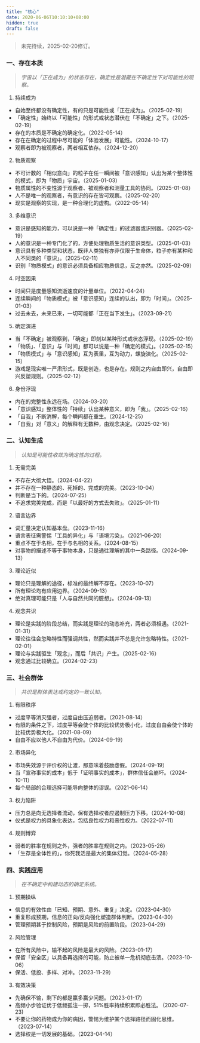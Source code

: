 ```yaml
---
title: "核心"
date: 2020-06-06T10:10:10+08:00
hidden: true
draft: false
---
```

> 未完待续，2025-02-20修订。

### 一、存在本质
> *宇宙以「正在成为」的状态存在，确定性是潜藏在不确定性下对可能性的观察。*
1. 持续成为
- 自始至终都没有确定性，有的只是可能性或「正在成为」。（2025-02-19）
- 「确定性」始终以「可能性」的形式或状态潜伏在「不确定」之下。（2025-02-19）
- 存在的本质是不确定的确定化。（2022-05-14）
- 存在在确定的过程中尽可能的「体验发展」可能性。（2024-10-17）
- 观察者即为被观察者，两者相互依存。（2024-12-20）

2. 物质观察
- 不可计数的「相似意向」的粒子在任一瞬间被「意识感知」认出为某个整体性的模式，即为「物质」宇宙。（2025-01-03）
- 物质属性的不变性源于观察者、被观察者和测量工具的协同。（2025-01-08）
- 人不是唯一的观察者，有意识的存在皆可观察。（2025-02-20）
- 现实是观察的实现，是一种合理化的虚构。（2022-05-14）

3. 多维意识
- 意识是感知的能力，可以说是一种「确定性」的过滤器或识别器。（2025-02-19）
- 人的意识是一种专门化了的，方便处理物质生活的意识类型。（2025-01-03）
- 意识具有多种类型和状态，既非人类独有亦非仅限于生命体，粒子亦有某种和人不同类的「意识」。（2025-02-11）
- 识别「物质模式」的意识必须具备相应物质信息，反之亦然。（2025-02-09）

4. 时空因果
- 时间只是度量感知流逝速度的计量单位。（2022-04-24）
- 连续瞬间的「物质模式」被「意识感知」连续的认出，即为「时间」。（2025-01-03）
- 过去未去，未来已来，一切可能都「正在当下发生」。（2023-09-21）

5. 确定演进
- 当「不确定」被观察到，「确定」即刻以某种形式或状态浮现。（2025-02-19）
- 「物质」、「意识」与「时间」都可以说是一种「确定的模式」。（2025-02-15）
- 「物质模式」与「意识感知」互为表里，互为动力，螺旋演化。（2025-02-15）
- 游戏是现实唯一严肃形式，既是创造，也是存在。规则之内自由即兴，自由即兴反塑规则。（2025-02-12）

6. 身份浮现
- 内在的完整性永远在场。（2024-03-20）
- 「意识感知」整体性的「持续」认出某种意义，即为「我」。（2025-02-16）
- 「自我」不断消解，每个瞬间都在重生。（2024-12-25）
- 「自我」对「意义」的解释有无数种，由观念决定。（2025-02-16）

### 二、认知生成
> *认知是可能性收敛为确定性的过程。*
1. 无需完美
- 不存在大彻大悟。（2024-04-22）
- 并不存在一种静态的、死掉的、完成的完美。（2023-10-04）
- 判断是当下的。（2024-07-25）
- 不追求完美完成，而是「以最好的方式去失败」。（2025-01-11）

2. 语言边界
- 词汇量决定认知基本盘。（2023-11-16）
- 语言表征需警惕「工具的异化」与「语境污染」。（2021-06-20）
- 重点不在于名相，在于与名相的关系。（2024-08-15）
- 对事物的描述不等于事物本身，只是通往理解的其中一条路径。（2024-09-13）

3. 理论近似
- 理论只是理解的途径，标准的最终解不存在。（2023-10-07）
- 所有理论均有应用边界。（2024-09-13）
- 绝对真理可能只是「人与自然共同的臆想」。（2024-09-13）

4. 观念共识
- 理论是实践的阶段总结，而实践是理论的动态补充，两者必须相遇。（2021-01-31）
- 理论往往会忽略特性而强调共性，然而实践并不总是允许忽略特性。（2021-02-01）
- 理论与实践驱生「观念」，而后「共识」产生。（2025-02-16）
- 观念通过比较确立。（2024-02-23）

### 三、社会群体
> *共识是群体表达或约定的一致认知。*
1. 有限秩序
- 过度平等消灭强者，过度自由压迫弱者。（2021-08-14）
- 有限的条件之下，过度平等会使个体的比较优势极小化，过度自由会使个体的比较优势极大化。（2021-08-09）
- 自由不应以他人不自由为代价。（2024-09-19）

2. 市场异化
- 市场失效源于评价权的让渡，那意味着鼓励虚假。（2024-09-19）
- 当「宣称事实的成本」低于「证明事实的成本」，群体信任会崩坏。（2024-10-11）
- 每个局部的合理选择可能导向整体的谬误。（2021-06-14）

3. 权力陷阱
- 压力总是向无选择者流动，保有选择权者应遏制压力下移。（2024-10-08）
- 仪式是权力的具象化表达，包括良性权力和恶性权力。（2022-07-11）

4. 规则博弈
- 弱者的胜率在规则之外，强者的胜率在规则之内。（2023-05-26）
- 「生存是全体性的」，你死我活是最大的集体幻觉。（2024-05-28）

### 四、实践应用
> *在不确定中构建动态的确定系统。*
1. 预期操纵
- 信息的有效性由「已知、预期、意外、重复」决定。（2023-04-30）
- 重复形成预期，信息的正向/反向强化塑造群体判断。（2023-04-30）
- 管理预期甚于控制风险，预期是风险的前置阶段。（2023-04-29）

2. 风险管理
- 在所有风险中，输不起的风险是最大的风险。（2023-01-17）
- 保留「安全区」以具备再选择的可能，防止被单一危机彻底击溃。（2023-10-06）
- 保活、低投、多样、对冲。（2023-11-29）

3. 有效决策
- 先确保不输，剩下的都是赢多赢少问题。（2023-01-17）
- 高频小步验证优于低频孤注一掷，51%胜率持续积累即必胜法。 (2020-07-23)
- 不要让你的药物成为你的病因，警惕为维护某个选择路径而固化思维。（2023-07-14）
- 选择权是一切发展的基础。（2023-04-14）